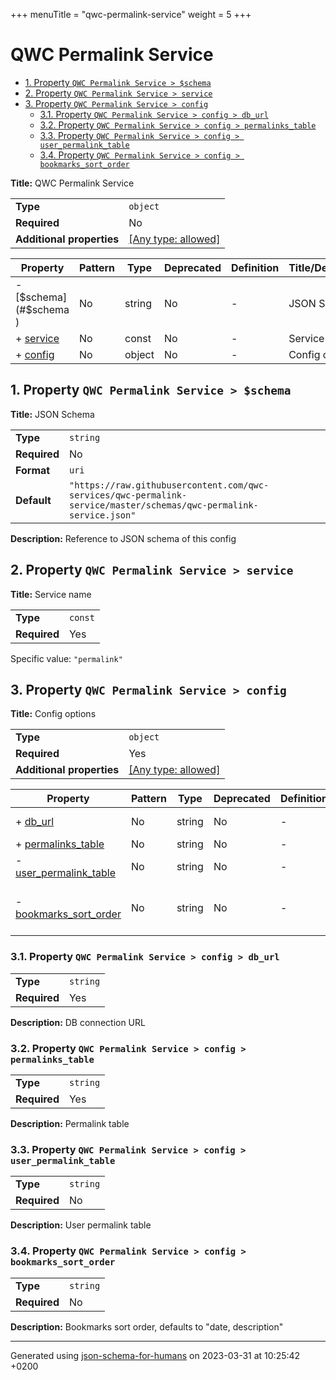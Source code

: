 +++
menuTitle = "qwc-permalink-service"
weight = 5
+++
# QWC Permalink Service

- [1. Property `QWC Permalink Service > $schema`](#$schema)
- [2. Property `QWC Permalink Service > service`](#service)
- [3. Property `QWC Permalink Service > config`](#config)
  - [3.1. Property `QWC Permalink Service > config > db_url`](#config_db_url)
  - [3.2. Property `QWC Permalink Service > config > permalinks_table`](#config_permalinks_table)
  - [3.3. Property `QWC Permalink Service > config > user_permalink_table`](#config_user_permalink_table)
  - [3.4. Property `QWC Permalink Service > config > bookmarks_sort_order`](#config_bookmarks_sort_order)

**Title:** QWC Permalink Service

|                           |                                                                           |
| ------------------------- | ------------------------------------------------------------------------- |
| **Type**                  | `object`                                                                  |
| **Required**              | No                                                                        |
| **Additional properties** | [[Any type: allowed]](# "Additional Properties of any type are allowed.") |

| Property               | Pattern | Type   | Deprecated | Definition | Title/Description |
| ---------------------- | ------- | ------ | ---------- | ---------- | ----------------- |
| - [$schema](#$schema ) | No      | string | No         | -          | JSON Schema       |
| + [service](#service ) | No      | const  | No         | -          | Service name      |
| + [config](#config )   | No      | object | No         | -          | Config options    |

## <a name="$schema"></a>1. Property `QWC Permalink Service > $schema`

**Title:** JSON Schema

|              |                                                                                                                    |
| ------------ | ------------------------------------------------------------------------------------------------------------------ |
| **Type**     | `string`                                                                                                           |
| **Required** | No                                                                                                                 |
| **Format**   | `uri`                                                                                                              |
| **Default**  | `"https://raw.githubusercontent.com/qwc-services/qwc-permalink-service/master/schemas/qwc-permalink-service.json"` |

**Description:** Reference to JSON schema of this config

## <a name="service"></a>2. Property `QWC Permalink Service > service`

**Title:** Service name

|              |         |
| ------------ | ------- |
| **Type**     | `const` |
| **Required** | Yes     |

Specific value: `"permalink"`

## <a name="config"></a>3. Property `QWC Permalink Service > config`

**Title:** Config options

|                           |                                                                           |
| ------------------------- | ------------------------------------------------------------------------- |
| **Type**                  | `object`                                                                  |
| **Required**              | Yes                                                                       |
| **Additional properties** | [[Any type: allowed]](# "Additional Properties of any type are allowed.") |

| Property                                                | Pattern | Type   | Deprecated | Definition | Title/Description                                     |
| ------------------------------------------------------- | ------- | ------ | ---------- | ---------- | ----------------------------------------------------- |
| + [db_url](#config_db_url )                             | No      | string | No         | -          | DB connection URL                                     |
| + [permalinks_table](#config_permalinks_table )         | No      | string | No         | -          | Permalink table                                       |
| - [user_permalink_table](#config_user_permalink_table ) | No      | string | No         | -          | User permalink table                                  |
| - [bookmarks_sort_order](#config_bookmarks_sort_order ) | No      | string | No         | -          | Bookmarks sort order, defaults to "date, description" |

### <a name="config_db_url"></a>3.1. Property `QWC Permalink Service > config > db_url`

|              |          |
| ------------ | -------- |
| **Type**     | `string` |
| **Required** | Yes      |

**Description:** DB connection URL

### <a name="config_permalinks_table"></a>3.2. Property `QWC Permalink Service > config > permalinks_table`

|              |          |
| ------------ | -------- |
| **Type**     | `string` |
| **Required** | Yes      |

**Description:** Permalink table

### <a name="config_user_permalink_table"></a>3.3. Property `QWC Permalink Service > config > user_permalink_table`

|              |          |
| ------------ | -------- |
| **Type**     | `string` |
| **Required** | No       |

**Description:** User permalink table

### <a name="config_bookmarks_sort_order"></a>3.4. Property `QWC Permalink Service > config > bookmarks_sort_order`

|              |          |
| ------------ | -------- |
| **Type**     | `string` |
| **Required** | No       |

**Description:** Bookmarks sort order, defaults to "date, description"

----------------------------------------------------------------------------------------------------------------------------
Generated using [json-schema-for-humans](https://github.com/coveooss/json-schema-for-humans) on 2023-03-31 at 10:25:42 +0200
